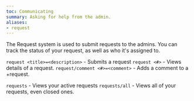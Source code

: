 ```yaml
---
toc: Communicating
summary: Asking for help from the admin.
aliases:
- request
---
```

The Request system is used to submit requests to the admins. You can track the status of your request, as well as who it's assigned to.

`request <title>=<description>` - Submits a request
`request <#>` - Views details of a request.
`request/comment <#>=<comment>` - Adds a comment to a +request.

`requests` - Views your active requests
`requests/all` - Views all of your requests, even closed ones.
